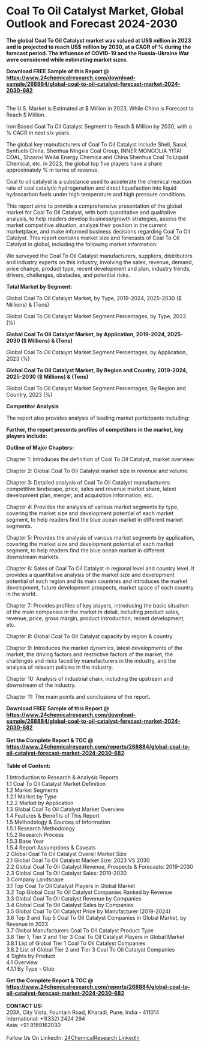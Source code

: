 <h1>Coal To Oil Catalyst Market, Global Outlook and Forecast 2024-2030</h1><p><strong>The global Coal To Oil Catalyst market was valued at US$ million in 2023 and is projected to reach US$ million by 2030, at a CAGR of % during the forecast period. The influence of COVID-19 and the Russia-Ukraine War were considered while estimating market sizes.</strong></p><p>
</p><p></p><div><b>Download FREE Sample of this Report @ 
            <a href="https://www.24chemicalresearch.com/download-sample/268884/global-coal-to-oil-catalyst-forecast-market-2024-2030-682">
            https://www.24chemicalresearch.com/download-sample/268884/global-coal-to-oil-catalyst-forecast-market-2024-2030-682</a></b></div><br><p>
The U.S. Market is Estimated at $ Million in 2023, While China is Forecast to Reach $ Million.</p><p>
Iron Based Coal To Oil Catalyst Segment to Reach $ Million by 2030, with a % CAGR in next six years.</p><p>
The global key manufacturers of Coal To Oil Catalyst include Shell, Sasol, Synfuels China, Shenhua Ningxia Coal Group, INNER MONGOLIA YITAI COAL, Shaanxi Weilai Energy Chemica and China Shenhua Coal To Liquid Chemical, etc. in 2023, the global top five players have a share approximately % in terms of revenue.</p><p>
Coal to oil catalyst is a substance used to accelerate the chemical reaction rate of coal catalytic hydrogenation and direct liquefaction into liquid hydrocarbon fuels under high temperature and high pressure conditions.</p><p>
This report aims to provide a comprehensive presentation of the global market for Coal To Oil Catalyst, with both quantitative and qualitative analysis, to help readers develop business/growth strategies, assess the market competitive situation, analyze their position in the current marketplace, and make informed business decisions regarding Coal To Oil Catalyst. This report contains market size and forecasts of Coal To Oil Catalyst in global, including the following market information:</p><p>
</p><p>
</p><p>We surveyed the Coal To Oil Catalyst manufacturers, suppliers, distributors and industry experts on this industry, involving the sales, revenue, demand, price change, product type, recent development and plan, industry trends, drivers, challenges, obstacles, and potential risks.</p><p>
<strong>Total Market by Segment:</strong></p><p>
Global Coal To Oil Catalyst Market, by Type, 2019-2024, 2025-2030 ($ Millions) &amp; (Tons)</p><p>
Global Coal To Oil Catalyst Market Segment Percentages, by Type, 2023 (%)</p><p>
</p><p>
</p><p><strong>Global Coal To Oil Catalyst Market, by Application, 2019-2024, 2025-2030 ($ Millions) &amp; (Tons)</strong></p><p>
Global Coal To Oil Catalyst Market Segment Percentages, by Application, 2023 (%)</p><p>
</p><p>
</p><p><strong>Global Coal To Oil Catalyst Market, By Region and Country, 2019-2024, 2025-2030 ($ Millions) &amp; (Tons)</strong></p><p>
Global Coal To Oil Catalyst Market Segment Percentages, By Region and Country, 2023 (%)</p><p>
</p><p>
</p><p><strong>Competitor Analysis</strong></p><p>
The report also provides analysis of leading market participants including:</p><p>
</p><p>
</p><p><strong>Further, the report presents profiles of competitors in the market, key players include:</strong></p><p>
</p><p>
</p><p><strong>Outline of Major Chapters:</strong></p><p>
Chapter 1: Introduces the definition of Coal To Oil Catalyst, market overview.</p><p>
Chapter 2: Global Coal To Oil Catalyst market size in revenue and volume.</p><p>
Chapter 3: Detailed analysis of Coal To Oil Catalyst manufacturers competitive landscape, price, sales and revenue market share, latest development plan, merger, and acquisition information, etc.</p><p>
Chapter 4: Provides the analysis of various market segments by type, covering the market size and development potential of each market segment, to help readers find the blue ocean market in different market segments.</p><p>
Chapter 5: Provides the analysis of various market segments by application, covering the market size and development potential of each market segment, to help readers find the blue ocean market in different downstream markets.</p><p>
Chapter 6: Sales of Coal To Oil Catalyst in regional level and country level. It provides a quantitative analysis of the market size and development potential of each region and its main countries and introduces the market development, future development prospects, market space of each country in the world.</p><p>
Chapter 7: Provides profiles of key players, introducing the basic situation of the main companies in the market in detail, including product sales, revenue, price, gross margin, product introduction, recent development, etc.</p><p>
Chapter 8: Global Coal To Oil Catalyst capacity by region &amp; country.</p><p>
Chapter 9: Introduces the market dynamics, latest developments of the market, the driving factors and restrictive factors of the market, the challenges and risks faced by manufacturers in the industry, and the analysis of relevant policies in the industry.</p><p>
Chapter 10: Analysis of industrial chain, including the upstream and downstream of the industry.</p><p>
Chapter 11: The main points and conclusions of the report.</p><div><b>Download FREE Sample of this Report @ 
            <a href="https://www.24chemicalresearch.com/download-sample/268884/global-coal-to-oil-catalyst-forecast-market-2024-2030-682">
            https://www.24chemicalresearch.com/download-sample/268884/global-coal-to-oil-catalyst-forecast-market-2024-2030-682</a></b></div><br><div><b>Get the Complete Report & TOC @ 
            <a href="https://www.24chemicalresearch.com/reports/268884/global-coal-to-oil-catalyst-forecast-market-2024-2030-682">
            https://www.24chemicalresearch.com/reports/268884/global-coal-to-oil-catalyst-forecast-market-2024-2030-682</a></b></div><br>
            <b>Table of Content:</b><p>1 Introduction to Research & Analysis Reports<br />
    1.1 Coal To Oil Catalyst Market Definition<br />
    1.2 Market Segments<br />
        1.2.1 Market by Type<br />
        1.2.2 Market by Application<br />
    1.3 Global Coal To Oil Catalyst Market Overview<br />
    1.4 Features & Benefits of This Report<br />
    1.5 Methodology & Sources of Information<br />
        1.5.1 Research Methodology<br />
        1.5.2 Research Process<br />
        1.5.3 Base Year<br />
        1.5.4 Report Assumptions & Caveats<br />
2 Global Coal To Oil Catalyst Overall Market Size<br />
    2.1 Global Coal To Oil Catalyst Market Size: 2023 VS 2030<br />
    2.2 Global Coal To Oil Catalyst Revenue, Prospects & Forecasts: 2019-2030<br />
    2.3 Global Coal To Oil Catalyst Sales: 2019-2030<br />
3 Company Landscape<br />
    3.1 Top Coal To Oil Catalyst Players in Global Market<br />
    3.2 Top Global Coal To Oil Catalyst Companies Ranked by Revenue<br />
    3.3 Global Coal To Oil Catalyst Revenue by Companies<br />
    3.4 Global Coal To Oil Catalyst Sales by Companies<br />
    3.5 Global Coal To Oil Catalyst Price by Manufacturer (2019-2024)<br />
    3.6 Top 3 and Top 5 Coal To Oil Catalyst Companies in Global Market, by Revenue in 2023<br />
    3.7 Global Manufacturers Coal To Oil Catalyst Product Type<br />
    3.8 Tier 1, Tier 2 and Tier 3 Coal To Oil Catalyst Players in Global Market<br />
        3.8.1 List of Global Tier 1 Coal To Oil Catalyst Companies<br />
        3.8.2 List of Global Tier 2 and Tier 3 Coal To Oil Catalyst Companies<br />
4 Sights by Product<br />
    4.1 Overview<br />
        4.1.1 By Type - Glob</p><div><b>Get the Complete Report & TOC @ 
            <a href="https://www.24chemicalresearch.com/reports/268884/global-coal-to-oil-catalyst-forecast-market-2024-2030-682">
            https://www.24chemicalresearch.com/reports/268884/global-coal-to-oil-catalyst-forecast-market-2024-2030-682</a></b></div><br><b>CONTACT US:</b><br>
            203A, City Vista, Fountain Road, Kharadi, Pune, India - 411014<br>
            International: +1(332) 2424 294<br>
            Asia: +91 9169162030 <br><br>
            Follow Us On LinkedIn: <a href="https://www.linkedin.com/company/24chemicalresearch/">24ChemicalResearch LinkedIn</a>